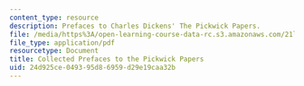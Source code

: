 ```yaml
---
content_type: resource
description: Prefaces to Charles Dickens' The Pickwick Papers.
file: /media/https%3A/open-learning-course-data-rc.s3.amazonaws.com/21l-430-popular-culture-and-narrative-serial-storytelling-spring-2013/24d925ce049395d86959d29e19caa32b_MIT21L_430S13_dickens_2.pdf
file_type: application/pdf
resourcetype: Document
title: Collected Prefaces to the Pickwick Papers
uid: 24d925ce-0493-95d8-6959-d29e19caa32b
---
```

